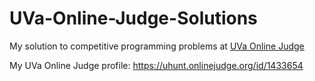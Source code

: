 # UVa-Online-Judge-Solutions
My solution to competitive programming problems at [UVa Online Judge](https://onlinejudge.org/)

My UVa Online Judge profile: https://uhunt.onlinejudge.org/id/1433654
